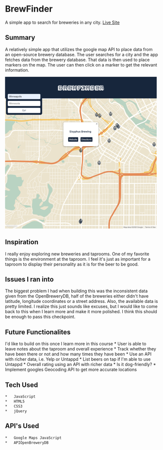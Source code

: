 # BrewFinder

A simple app to search for breweries in any city.
<a href="https://ajbates2.github.io/BrewFinder/">Live Site</a>

## Summary

A relatively simple app that utilizes the google map API to place data from an open-source brewery database. The user searches for a city and the app fetches data from the brewery database. That data is then used to place markers on the map. The user can then click on a marker to get the relevant information.

<img src="/bfscreen.png">

## Inspiration

I really enjoy exploring new breweries and taprooms. One of my favorite things is the environment at the taproom. I feel it's just as important for a taproom to display their personality as it is for the beer to be good.

## Issues I ran into

The biggest problem I had when building this was the inconsistent data given from the OpenBreweryDB, half of the breweries either didn't have latitude, longitude coordinates or a street address. Also, the available data is pretty limited.
I realize this just sounds like excuses, but I would like to come back to this when I learn more and make it more polished. I think this should be enough to pass this checkpoint.

## Future Functionalites

I'd like to build on this once I learn more in this course
    *   User is able to leave notes about the taproom and overall experience
    *   Track whether they have been there or not and how many times they have been
    *   Use an API with richer data, i.e. Yelp or Untappd
    *   List beers on tap if I'm able to use Untappd
    *   Overall rating using an API with richer data
    *   Is it dog-friendly?
    *   Implement googles Geocoding API to get more accurate locations

## Tech Used

    *   JavaScript
    *   HTML5
    *   CSS3
    *   jQuery

## API's Used

    *   Google Maps JavaScript
    *   APIOpenBreweryDB